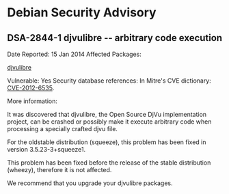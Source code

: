 
Debian Security Advisory
========================


DSA-2844-1 djvulibre -- arbitrary code execution
------------------------------------------------



Date Reported:
15 Jan 2014
Affected Packages:

[djvulibre](https://packages.debian.org/src:djvulibre)

Vulnerable:
Yes
Security database references:
In Mitre's CVE dictionary: [CVE-2012-6535](https://security-tracker.debian.org/tracker/CVE-2012-6535).  

More information:

It was discovered that djvulibre, the Open Source DjVu implementation
project, can be crashed or possibly make it execute arbitrary code when
processing a specially crafted djvu file.


For the oldstable distribution (squeeze), this problem has been fixed in
version 3.5.23-3+squeeze1.


This problem has been fixed before the release of the stable distribution
(wheezy), therefore it is not affected.


We recommend that you upgrade your djvulibre packages.





